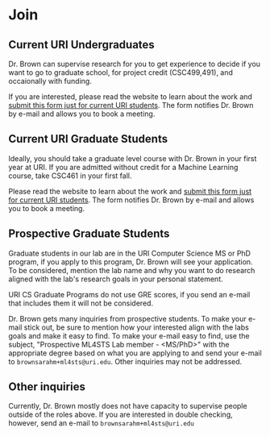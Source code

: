 # Join



## Current URI Undergraduates

Dr. Brown can supervise research for you to get experience to decide if you want to go to graduate school, for project credit (CSC499,491), and occaionally with funding.  

If you are interested, please read the website to learn about the work and  [submit this form just for current URI students](https://forms.gle/u8JCvdRJaYLbc4To7). The form notifies Dr. Brown by e-mail and allows you to book a meeting.


## Current URI Graduate Students

Ideally, you should take a graduate level course with Dr. Brown in your first year at URI.  If you are admitted without credit for a Machine Learning course, take CSC461 in your first fall.

Please read the website to learn about the work and  [submit this form just for current URI students](https://forms.gle/u8JCvdRJaYLbc4To7). The form notifies Dr. Brown by e-mail and allows you to book a meeting.


## Prospective Graduate Students

Graduate students in our lab are in the URI Computer Science MS or PhD program, if you apply to this program, Dr. Brown will see your application. To be considered, mention the lab name and why you want to do research aligned with the lab's research goals in your personal statement.  

URI CS Graduate Programs do not use GRE scores, if you send an e-mail that includes them it will not be considered.  

Dr. Brown gets many inquiries from prospective students.  To make your e-mail stick out, be sure to mention how your interested align with the labs goals and make it easy to find.  To make your e-mail easy to find, use the subject, "Prospective ML4STS Lab member - <MS/PhD>" with the appropriate degree based on what you are applying to and send your e-mail to `brownsarahm+ml4sts@uri.edu`. Other inquiries may not be addressed. 

## Other inquiries

Currently, Dr. Brown mostly does not have capacity to supervise people outside of the roles above.  If you are interested in double checking, however, send an e-mail to `brownsarahm+ml4sts@uri.edu`
